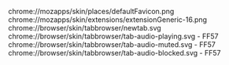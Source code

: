 chrome://mozapps/skin/places/defaultFavicon.png
chrome://mozapps/skin/extensions/extensionGeneric-16.png
chrome://browser/skin/tabbrowser/newtab.svg
chrome://browser/skin/tabbrowser/tab-audio-playing.svg - FF57
chrome://browser/skin/tabbrowser/tab-audio-muted.svg - FF57
chrome://browser/skin/tabbrowser/tab-audio-blocked.svg - FF57

